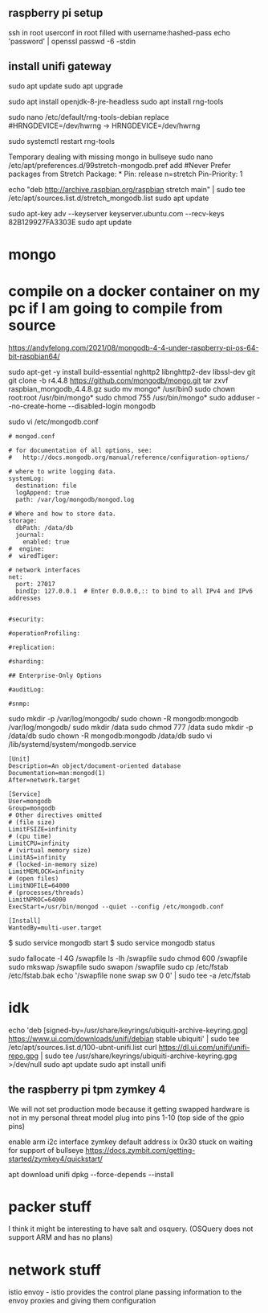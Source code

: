 ## raspberry pi setup
ssh in root
userconf in root filled with
username:hashed-pass
echo 'password' | openssl passwd -6 -stdin

## install unifi gateway
sudo apt update
sudo apt upgrade

sudo apt install openjdk-8-jre-headless
sudo apt install rng-tools

sudo nano /etc/default/rng-tools-debian
replace
#HRNGDEVICE=/dev/hwrng -> HRNGDEVICE=/dev/hwrng

sudo systemctl restart rng-tools


Temporary dealing with missing mongo in bullseye
sudo nano /etc/apt/preferences.d/99stretch-mongodb.pref
add
#Never Prefer packages from Stretch
Package: *
Pin: release n=stretch
Pin-Priority: 1

echo "deb http://archive.raspbian.org/raspbian stretch main" | sudo tee /etc/apt/sources.list.d/stretch_mongodb.list
sudo apt update

sudo apt-key adv --keyserver keyserver.ubuntu.com --recv-keys 82B129927FA3303E
sudo apt update

# mongo
# compile on a docker container on my pc if I am going to compile from source
https://andyfelong.com/2021/08/mongodb-4-4-under-raspberry-pi-os-64-bit-raspbian64/

sudo apt-get -y install build-essential nghttp2 libnghttp2-dev libssl-dev git
git clone -b r4.4.8 https://github.com/mongodb/mongo.git
tar zxvf raspbian_mongodb_4.4.8.gz
sudo mv mongo* /usr/bin0
sudo chown root:root /usr/bin/mongo*
sudo chmod 755 /usr/bin/mongo*
sudo adduser --no-create-home --disabled-login mongodb

sudo vi /etc/mongodb.conf
```
# mongod.conf

# for documentation of all options, see:
#   http://docs.mongodb.org/manual/reference/configuration-options/

# where to write logging data.
systemLog:
  destination: file
  logAppend: true
  path: /var/log/mongodb/mongod.log

# Where and how to store data.
storage:
  dbPath: /data/db
  journal:
    enabled: true
#  engine:
#  wiredTiger:

# network interfaces
net:
  port: 27017
  bindIp: 127.0.0.1  # Enter 0.0.0.0,:: to bind to all IPv4 and IPv6 addresses


#security:

#operationProfiling:

#replication:

#sharding:

## Enterprise-Only Options

#auditLog:

#snmp:
```
sudo mkdir -p /var/log/mongodb/
sudo chown -R mongodb:mongodb /var/log/mongodb/
sudo mkdir /data
sudo chmod 777 /data
sudo mkdir -p /data/db
sudo chown -R mongodb:mongodb /data/db
sudo vi /lib/systemd/system/mongodb.service
```
[Unit]
Description=An object/document-oriented database
Documentation=man:mongod(1)
After=network.target

[Service]
User=mongodb
Group=mongodb
# Other directives omitted
# (file size)
LimitFSIZE=infinity
# (cpu time)
LimitCPU=infinity
# (virtual memory size)
LimitAS=infinity
# (locked-in-memory size)
LimitMEMLOCK=infinity
# (open files)
LimitNOFILE=64000
# (processes/threads)
LimitNPROC=64000
ExecStart=/usr/bin/mongod --quiet --config /etc/mongodb.conf

[Install]
WantedBy=multi-user.target
```
$ sudo service mongodb start
$ sudo service mongodb status

sudo fallocate -l 4G /swapfile
ls -lh /swapfile
sudo chmod 600 /swapfile
sudo mkswap /swapfile
sudo swapon /swapfile
sudo cp /etc/fstab /etc/fstab.bak
echo '/swapfile none swap sw 0 0' | sudo tee -a /etc/fstab

# idk
echo 'deb [signed-by=/usr/share/keyrings/ubiquiti-archive-keyring.gpg] https://www.ui.com/downloads/unifi/debian stable ubiquiti' | sudo tee /etc/apt/sources.list.d/100-ubnt-unifi.list
curl https://dl.ui.com/unifi/unifi-repo.gpg | sudo tee /usr/share/keyrings/ubiquiti-archive-keyring.gpg >/dev/null
sudo apt update
sudo apt install unifi


## the raspberry pi tpm zymkey 4
We will not set production mode because it getting swapped hardware is not in my personal threat model
plug into pins 1-10 (top side of the gpio pins)

enable arm i2c interface
zymkey default address ix 0x30
stuck on waiting for support of bullseye
https://docs.zymbit.com/getting-started/zymkey4/quickstart/

apt download unifi
dpkg --force-depends --install

# packer stuff
I think it might be interesting to have salt and osquery. (OSQuery does not support ARM and has no plans)

# network stuff
istio envoy - istio provides the control plane passing information to the envoy proxies and giving them configuration